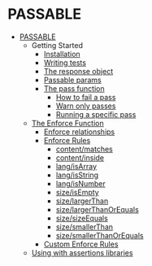 PASSABLE
========

* [PASSABLE](./MAIN.md)
    * Getting Started
        * [Installation](./getting_started/installation.md)
        * [Writing tests](./getting_started/writing_tests.md)
        * [The response object](./getting_started/response.md)
        * [Passable params](./getting_started/params.md)
        * [The pass function](./getting_started/pass/index.md)
            * [How to fail a pass](./getting_started/pass/how_to_fail.md)
            * [Warn only passes](./getting_started/pass/warn_only_passes.md)
            * [Running a specific pass](./getting_started/pass/specific.md)
    * [The Enforce Function](./enforce/README.md)
        * [Enforce relationships](./enforce/relationships/README.md)
        * [Enforce Rules](./enforce/rules/README.md)
            * [content/matches](./enforce/rules/content/matches/README.md)
            * [content/inside](./enforce/rules/content/inside/README.md)
            * [lang/isArray](./enforce/rules/lang/is_array/README.md)
            * [lang/isString](./enforce/rules/lang/is_string/README.md)
            * [lang/isNumber](./enforce/rules/lang/is_number/README.md)
            * [size/isEmpty](./enforce/rules/size/is_empty/README.md)
            * [size/largerThan](./enforce/rules/size/larger_than/README.md)
            * [size/largerThanOrEquals](./enforce/rules/size/larger_than_or_equals/README.md)
            * [size/sizeEquals](./enforce/rules/size/size_equals/README.md)
            * [size/smallerThan](./enforce/rules/size/smaller_than/README.md)
            * [size/smallerThanOrEquals](./enforce/rules/size/smaller_than_or_equals/README.md)
        * [Custom Enforce Rules](./enforce/rules/custom.md)
    * [Using with assertions libraries](./compatability/assertions.md)
